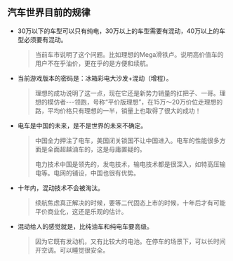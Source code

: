 ## 汽车世界目前的规律

+ 30万以下的车型可以只有纯电，30万以上的车型需要有混动，40万以上的车型必须要有混动。

  > 当前车市说明了这个问题。比如理想的Mega滑铁卢。说明高价值车的用户不在乎油价，更在乎的是方便和续航。

+ 当前游戏版本的密码是：冰箱彩电大沙发+混动（增程）。

  > 理想的成功说明了这一点，现在它还是新势力销量的扛把子、一哥。理想的模仿者---领跑，号称“平价版理想”，在15万～20万价位走理想的路，平均价格只有理想的一半，销量上也取得了很大的成功！

+ 电车是中国的未来，是不是世界的未来不确定。

  > 中国全力押注了电车，美国闭关锁国不让中国进入。电车的性能很多方面是全面超越油车的，这是毋庸置疑的。
  >
  > 电力技术中国是领先的，发电技术，输电技术都是很深入，如特高压输电等。电网的铺设，中国也很有优势。

+ 十年内，混动技术不会被淘汰。

  > 续航焦虑真正解决的时候，要等二代固态上市的时候，十年后才有可能平价商业化，这还是乐观的估计。

+ 混动给人的感觉就是，比纯油车和纯电车要高级。

  > 因为它既有发动机，又有比较大的电池。在停车的场景下，可以长时间开空调。可以睡觉很安全。

  